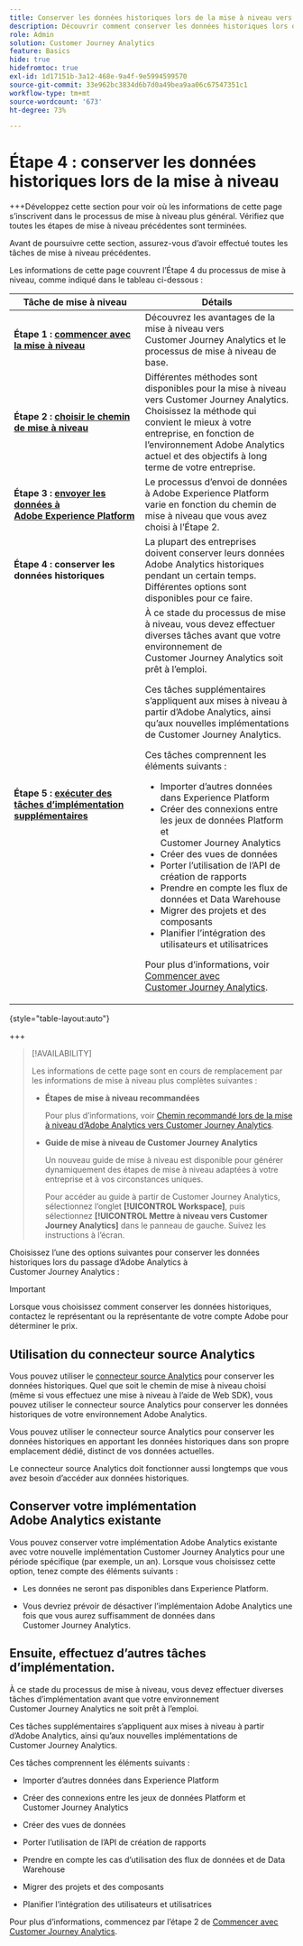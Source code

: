 ```yaml
---
title: Conserver les données historiques lors de la mise à niveau vers Customer Journey Analytics
description: Découvrir comment conserver les données historiques lors de la mise à niveau vers Customer Journey Analytics
role: Admin
solution: Customer Journey Analytics
feature: Basics
hide: true
hidefromtoc: true
exl-id: 1d17151b-3a12-468e-9a4f-9e5994599570
source-git-commit: 33e962bc3834d6b7d0a49bea9aa06c67547351c1
workflow-type: tm+mt
source-wordcount: '673'
ht-degree: 73%

---
```


# Étape 4 : conserver les données historiques lors de la mise à niveau

+++Développez cette section pour voir où les informations de cette page s’inscrivent dans le processus de mise à niveau plus général. Vérifiez que toutes les étapes de mise à niveau précédentes sont terminées.

Avant de poursuivre cette section, assurez-vous d’avoir effectué toutes les tâches de mise à niveau précédentes.

Les informations de cette page couvrent l’Étape 4 du processus de mise à niveau, comme indiqué dans le tableau ci-dessous :

| Tâche de mise à niveau | Détails |
|---------|----------|
| **Étape 1 : [commencer avec la mise à niveau](/help/getting-started/cja-upgrade/cja-upgrade-getstarted.md)** | Découvrez les avantages de la mise à niveau vers Customer Journey Analytics et le processus de mise à niveau de base. |
| **Étape 2 : [choisir le chemin de mise à niveau](/help/getting-started/cja-upgrade/cja-upgrade-path.md)** | Différentes méthodes sont disponibles pour la mise à niveau vers Customer Journey Analytics. Choisissez la méthode qui convient le mieux à votre entreprise, en fonction de l’environnement Adobe Analytics actuel et des objectifs à long terme de votre entreprise. |
| **Étape 3 : [envoyer les données à Adobe Experience Platform](/help/getting-started/cja-upgrade/cja-upgrade-send-to-platform.md)** | Le processus d’envoi de données à Adobe Experience Platform varie en fonction du chemin de mise à niveau que vous avez choisi à l’Étape 2. |
| <span class="preview">**Étape 4 : conserver les données historiques**</span> | <span class="preview">La plupart des entreprises doivent conserver leurs données Adobe Analytics historiques pendant un certain temps. Différentes options sont disponibles pour ce faire.</span> |
| **Étape 5 : [exécuter des tâches d’implémentation supplémentaires](/help/getting-started/cja-getting-started.md)** | À ce stade du processus de mise à niveau, vous devez effectuer diverses tâches avant que votre environnement de Customer Journey Analytics soit prêt à l’emploi.<p>Ces tâches supplémentaires s’appliquent aux mises à niveau à partir d’Adobe Analytics, ainsi qu’aux nouvelles implémentations de Customer Journey Analytics.</p><p>Ces tâches comprennent les éléments suivants :</p><ul><li>Importer d’autres données dans Experience Platform</li><li>Créer des connexions entre les jeux de données Platform et Customer Journey Analytics</li><li>Créer des vues de données</li><li>Porter l’utilisation de l’API de création de rapports</li><li>Prendre en compte les flux de données et Data Warehouse</li><li>Migrer des projets et des composants</li><li>Planifier l’intégration des utilisateurs et utilisatrices</li></ul> <p>Pour plus d’informations, voir [Commencer avec Customer Journey Analytics](/help/getting-started/cja-getting-started.md). |

{style="table-layout:auto"}

+++

>[!AVAILABILITY]
>
>Les informations de cette page sont en cours de remplacement par les informations de mise à niveau plus complètes suivantes : <ul><li>**Étapes de mise à niveau recommandées**<p>Pour plus d’informations, voir [Chemin recommandé lors de la mise à niveau d’Adobe Analytics vers Customer Journey Analytics](/help/getting-started/cja-upgrade/cja-upgrade-recommendations.md).</p></li><li>**Guide de mise à niveau de Customer Journey Analytics**<p>Un nouveau guide de mise à niveau est disponible pour générer dynamiquement des étapes de mise à niveau adaptées à votre entreprise et à vos circonstances uniques.</p><p>Pour accéder au guide à partir de Customer Journey Analytics, sélectionnez l’onglet **[!UICONTROL Workspace]**, puis sélectionnez **[!UICONTROL Mettre à niveau vers Customer Journey Analytics]** dans le panneau de gauche. Suivez les instructions à l’écran.</p></li></ul>

Choisissez l’une des options suivantes pour conserver les données historiques lors du passage d’Adobe Analytics à Customer Journey Analytics :

>[!IMPORTANT]
>
>Lorsque vous choisissez comment conserver les données historiques, contactez le représentant ou la représentante de votre compte Adobe pour déterminer le prix.

## Utilisation du connecteur source Analytics

Vous pouvez utiliser le [connecteur source Analytics](/help/data-ingestion/analytics.md) pour conserver les données historiques. Quel que soit le chemin de mise à niveau choisi (même si vous effectuez une mise à niveau à l’aide de Web SDK), vous pouvez utiliser le connecteur source Analytics pour conserver les données historiques de votre environnement Adobe Analytics.

Vous pouvez utiliser le connecteur source Analytics pour conserver les données historiques en apportant les données historiques dans son propre emplacement dédié, distinct de vos données actuelles.

Le connecteur source Analytics doit fonctionner aussi longtemps que vous avez besoin d’accéder aux données historiques.

<!-- Another possibility in the future: Map historical data in a way that allows you to tie it to your new data.  Possible? Explain -->

## Conserver votre implémentation Adobe Analytics existante

Vous pouvez conserver votre implémentation Adobe Analytics existante avec votre nouvelle implémentation Customer Journey Analytics pour une période spécifique (par exemple, un an). Lorsque vous choisissez cette option, tenez compte des éléments suivants :

* Les données ne seront pas disponibles dans Experience Platform.

* Vous devriez prévoir de désactiver l’implémentaion Adobe Analytics une fois que vous aurez suffisamment de données dans Customer Journey Analytics.

## Ensuite, effectuez d’autres tâches d’implémentation.

À ce stade du processus de mise à niveau, vous devez effectuer diverses tâches d’implémentation avant que votre environnement Customer Journey Analytics ne soit prêt à l’emploi.

Ces tâches supplémentaires s’appliquent aux mises à niveau à partir d’Adobe Analytics, ainsi qu’aux nouvelles implémentations de Customer Journey Analytics.

Ces tâches comprennent les éléments suivants :

* Importer d’autres données dans Experience Platform

* Créer des connexions entre les jeux de données Platform et Customer Journey Analytics

* Créer des vues de données

* Porter l’utilisation de l’API de création de rapports

* Prendre en compte les cas d’utilisation des flux de données et de Data Warehouse

* Migrer des projets et des composants

* Planifier l’intégration des utilisateurs et utilisatrices

Pour plus d’informations, commencez par l’étape 2 de [Commencer avec Customer Journey Analytics](/help/getting-started/cja-getting-started.md).
